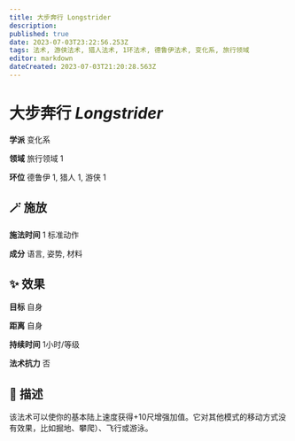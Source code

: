```yaml
---
title: 大步奔行 Longstrider
description: 
published: true
date: 2023-07-03T23:22:56.253Z
tags: 法术, 游侠法术, 猎人法术, 1环法术, 德鲁伊法术, 变化系, 旅行领域
editor: markdown
dateCreated: 2023-07-03T21:20:28.563Z
---
```


# **大步奔行** *Longstrider*

**学派** 变化系 

**领域** 旅行领域 1

**环位** 德鲁伊 1, 猎人 1, 游侠 1

## 🪄 施放

**施法时间** 1 标准动作

**成分** 语言, 姿势, 材料

## ✨ 效果 

**目标** 自身 

**距离** 自身  

**持续时间** 1小时/等级 

**法术抗力** 否

## 📖 描述

该法术可以使你的基本陆上速度获得+10尺增强加值。它对其他模式的移动方式没有效果，比如掘地、攀爬）、飞行或游泳。
    